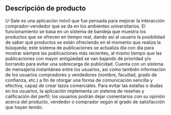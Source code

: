 ## Descripción de producto
U-Sale es una aplicación móvil que fue pensada para mejorar la interacción comprador-vendedor que se da en los ambientes universitarios. El funcionamiento se basa en un sistema de bandeja que muestra los productos que se ofrecen en tiempo real, dando así al usuario la posibilidad de saber qué productos se están ofreciendo en el momento que realiza la búsqueda; este sistema de publicaciones se actualiza día con día para mostrar siempre las publicaciones más recientes, al mismo tiempo que las publicaciones con mayor antigüedad se van bajando de prioridad y/o borrando para evitar una sobrecarga de publicidad. Cuenta con un sistema de mensajería instantánea entre los usuarios, así como también información de los usuarios compradores y vendedores (nombre, facultad, grado de confianza, etc.) a fin de otorgar una forma de comunicación sencilla y efectiva, capaz de crear lazos comerciales. Para evitar las estafas o dudas en los usuarios, la aplicación implementa un sistema de reseñas y calificación del perfil; los usuarios podrán dejar comentarios con su opinión acerca del producto, vendedor o comprador según el grado de satisfacción que hayan tenido. 
